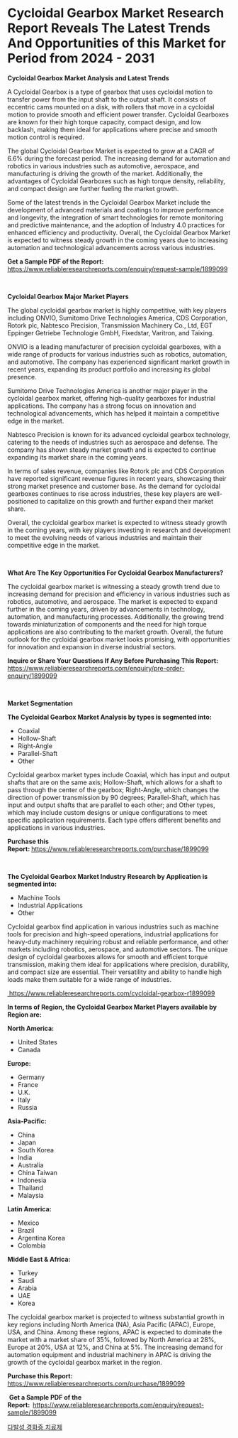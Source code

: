 <p><h1>Cycloidal Gearbox Market Research Report Reveals The Latest Trends And Opportunities of this Market for Period from 2024 - 2031</h1></p><p><strong>Cycloidal Gearbox Market Analysis and Latest Trends</strong></p>
<p><p>A Cycloidal Gearbox is a type of gearbox that uses cycloidal motion to transfer power from the input shaft to the output shaft. It consists of eccentric cams mounted on a disk, with rollers that move in a cycloidal motion to provide smooth and efficient power transfer. Cycloidal Gearboxes are known for their high torque capacity, compact design, and low backlash, making them ideal for applications where precise and smooth motion control is required.</p><p>The global Cycloidal Gearbox Market is expected to grow at a CAGR of 6.6% during the forecast period. The increasing demand for automation and robotics in various industries such as automotive, aerospace, and manufacturing is driving the growth of the market. Additionally, the advantages of Cycloidal Gearboxes such as high torque density, reliability, and compact design are further fueling the market growth.</p><p>Some of the latest trends in the Cycloidal Gearbox Market include the development of advanced materials and coatings to improve performance and longevity, the integration of smart technologies for remote monitoring and predictive maintenance, and the adoption of Industry 4.0 practices for enhanced efficiency and productivity. Overall, the Cycloidal Gearbox Market is expected to witness steady growth in the coming years due to increasing automation and technological advancements across various industries.</p></p>
<p><strong>Get a Sample PDF of the Report:&nbsp;</strong> <a href="https://www.reliableresearchreports.com/enquiry/request-sample/1899099">https://www.reliableresearchreports.com/enquiry/request-sample/1899099</a></p>
<p>&nbsp;</p>
<p><strong>Cycloidal Gearbox Major Market Players</strong></p>
<p><p>The global cycloidal gearbox market is highly competitive, with key players including ONVIO, Sumitomo Drive Technologies America, CDS Corporation, Rotork plc, Nabtesco Precision, Transmission Machinery Co., Ltd, EGT Eppinger Getriebe Technologie GmbH, Fixedstar, Varitron, and Taixing. </p><p>ONVIO is a leading manufacturer of precision cycloidal gearboxes, with a wide range of products for various industries such as robotics, automation, and automotive. The company has experienced significant market growth in recent years, expanding its product portfolio and increasing its global presence.</p><p>Sumitomo Drive Technologies America is another major player in the cycloidal gearbox market, offering high-quality gearboxes for industrial applications. The company has a strong focus on innovation and technological advancements, which has helped it maintain a competitive edge in the market.</p><p>Nabtesco Precision is known for its advanced cycloidal gearbox technology, catering to the needs of industries such as aerospace and defense. The company has shown steady market growth and is expected to continue expanding its market share in the coming years.</p><p>In terms of sales revenue, companies like Rotork plc and CDS Corporation have reported significant revenue figures in recent years, showcasing their strong market presence and customer base. As the demand for cycloidal gearboxes continues to rise across industries, these key players are well-positioned to capitalize on this growth and further expand their market share.</p><p>Overall, the cycloidal gearbox market is expected to witness steady growth in the coming years, with key players investing in research and development to meet the evolving needs of various industries and maintain their competitive edge in the market.</p></p>
<p>&nbsp;</p>
<p><strong>What Are The Key Opportunities For Cycloidal Gearbox Manufacturers?</strong></p>
<p><p>The cycloidal gearbox market is witnessing a steady growth trend due to increasing demand for precision and efficiency in various industries such as robotics, automotive, and aerospace. The market is expected to expand further in the coming years, driven by advancements in technology, automation, and manufacturing processes. Additionally, the growing trend towards miniaturization of components and the need for high torque applications are also contributing to the market growth. Overall, the future outlook for the cycloidal gearbox market looks promising, with opportunities for innovation and expansion in diverse industrial sectors.</p></p>
<p><strong>Inquire or Share Your Questions If Any Before Purchasing This Report:</strong> <a href="https://www.reliableresearchreports.com/enquiry/pre-order-enquiry/1899099">https://www.reliableresearchreports.com/enquiry/pre-order-enquiry/1899099</a></p>
<p>&nbsp;</p>
<p><strong>Market Segmentation</strong></p>
<p><strong>The Cycloidal Gearbox Market Analysis by types is segmented into:</strong></p>
<p><ul><li>Coaxial</li><li>Hollow-Shaft</li><li>Right-Angle</li><li>Parallel-Shaft</li><li>Other</li></ul></p>
<p><p>Cycloidal gearbox market types include Coaxial, which has input and output shafts that are on the same axis; Hollow-Shaft, which allows for a shaft to pass through the center of the gearbox; Right-Angle, which changes the direction of power transmission by 90 degrees; Parallel-Shaft, which has input and output shafts that are parallel to each other; and Other types, which may include custom designs or unique configurations to meet specific application requirements. Each type offers different benefits and applications in various industries.</p></p>
<p><strong>Purchase this Report:&nbsp;</strong><a href="https://www.reliableresearchreports.com/purchase/1899099">https://www.reliableresearchreports.com/purchase/1899099</a></p>
<p>&nbsp;</p>
<p><strong>The Cycloidal Gearbox Market Industry Research by Application is segmented into:</strong></p>
<p><ul><li>Machine Tools</li><li>Industrial Applications</li><li>Other</li></ul></p>
<p><p>Cycloidal gearbox find application in various industries such as machine tools for precision and high-speed operations, industrial applications for heavy-duty machinery requiring robust and reliable performance, and other markets including robotics, aerospace, and automotive sectors. The unique design of cycloidal gearboxes allows for smooth and efficient torque transmission, making them ideal for applications where precision, durability, and compact size are essential. Their versatility and ability to handle high loads make them suitable for a wide range of industries.</p></p>
<p><a href="https://www.reliableresearchreports.com/cycloidal-gearbox-r1899099">&nbsp;https://www.reliableresearchreports.com/cycloidal-gearbox-r1899099</a></p>
<p><strong>In terms of Region, the Cycloidal Gearbox Market Players available by Region are:</strong></p>
<p>
    <p> <strong> North America: </strong>
        <ul>
            <li>United States</li>
            <li>Canada</li>
        </ul>
        </p> 
    <p> <strong> Europe: </strong>
        <ul>
            <li>Germany</li>
            <li>France</li>
            <li>U.K.</li>
            <li>Italy</li>
            <li>Russia</li>
        </ul>
        </p> 
    <p> <strong> Asia-Pacific: </strong>
        <ul>
            <li>China</li>
            <li>Japan</li>
            <li>South Korea</li>
            <li>India</li>
            <li>Australia</li>
            <li>China Taiwan</li>
            <li>Indonesia</li>
            <li>Thailand</li>
            <li>Malaysia</li>
        </ul>
        </p> 
    <p> <strong> Latin America: </strong>
        <ul>
            <li>Mexico</li>
            <li>Brazil</li>
            <li>Argentina Korea</li>
            <li>Colombia</li>
        </ul>
        </p> 
    <p> <strong> Middle East & Africa: </strong>
        <ul>
            <li>Turkey</li>
            <li>Saudi</li>
            <li>Arabia</li>
            <li>UAE</li>
            <li>Korea</li>
        </ul>
    </p>
    </p>
<p><p>The cycloidal gearbox market is projected to witness substantial growth in key regions including North America (NA), Asia Pacific (APAC), Europe, USA, and China. Among these regions, APAC is expected to dominate the market with a market share of 35%, followed by North America at 28%, Europe at 20%, USA at 12%, and China at 5%. The increasing demand for automation equipment and industrial machinery in APAC is driving the growth of the cycloidal gearbox market in the region.</p></p>
<p><strong>Purchase this Report: </strong><a href="https://www.reliableresearchreports.com/purchase/1899099">https://www.reliableresearchreports.com/purchase/1899099</a></p>
<p>&nbsp;<strong>Get a Sample PDF of the Report:&nbsp;&nbsp;</strong><a href="https://www.reliableresearchreports.com/enquiry/request-sample/1899099">https://www.reliableresearchreports.com/enquiry/request-sample/1899099</a></p>
<p><strong></strong></p>
<p><p><a href="https://medium.com/@heatherelasquez5675/%EB%8B%A4%EB%B0%9C%EC%84%B1-%EA%B2%BD%ED%99%94%EC%A6%9D-%EC%B9%98%EB%A3%8C%EC%A0%9C-%EC%8B%9C%EC%9E%A5-%EA%B7%9C%EB%AA%A8%EC%99%80-%EC%8B%9C%EC%9E%A5-%EB%8F%99%ED%96%A5-%EC%99%84%EC%A0%84%ED%95%9C-%EC%82%B0%EC%97%85-%EA%B0%9C%EC%9A%94-2024%EB%85%84%EB%B6%80%ED%84%B0-2031%EB%85%84-1e24708d9669">다발성 경화증 치료제</a></p></p>